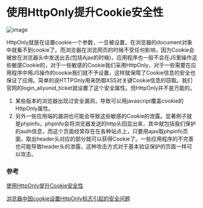 # 使用HttpOnly提升Cookie安全性

![image](http://blogimages.oss-cn-hangzhou.aliyuncs.com/cookie_http_only.png)

HttpOnly就是在设置cookie一个参数，一旦被设置，在浏览器的document对象中就看不到cookie了。而浏览器在浏览网页的时候不受任何影响，因为Cookie会被放在浏览器头中发送出去(包括Ajax的时候)，应用程序也一般不会在JS里操作这些敏感Cookie的，对于一些敏感的Cookie我们采用HttpOnly，对于一些需要在应用程序中用JS操作的cookie我们就不予设置，这样就保障了Cookie信息的安全也保证了应用。简单的说HTTPOnly用来防御XSS对关键Cookie信息的窃取。我们官网的login_aliyunid_ticket就设置了这个安全属性。但HttpOnly并不是万能的。

1. 某些版本的浏览器出现过安全漏洞，导致可以用javascript覆盖cookie的HttpOnly属性。
2. 另外一些应用端的漏洞也可能会导致这些敏感的Cookie的泄露。显著例子就是phpinfo，phpinfo会将浏览器发送的http头回显出来，其中就包括我们保护的auth信息，而这个页面经常存在在各种站点上，只要用ajax取phpinfo页面，取出header头对应的部分就可以获得Cookie了。一些应用程序的不完善也可能导致header头的泄露，这种攻击方式对于基本验证保护的页面一样可以攻击。




### 参考
[使用HttpOnly提升Cookie安全性](http://blog.csdn.net/zzzmmmkkk/article/details/10862949)

[浏览器中因cookie设置HttpOnly标志引起的安全问题](http://netsecurity.51cto.com/art/201404/435401.htm)
